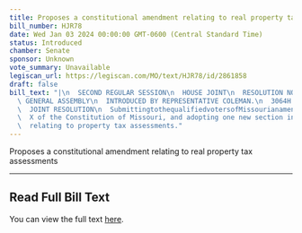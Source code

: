 ```yaml
---
title: Proposes a constitutional amendment relating to real property tax assessments
bill_number: HJR78
date: Wed Jan 03 2024 00:00:00 GMT-0600 (Central Standard Time)
status: Introduced
chamber: Senate
sponsor: Unknown
vote_summary: Unavailable
legiscan_url: https://legiscan.com/MO/text/HJR78/id/2861858
draft: false
bill_text: "|\n  SECOND REGULAR SESSION\n  HOUSE JOINT\n  RESOLUTION NO. 78\n  102ND\
  \ GENERAL ASSEMBLY\n  INTRODUCED BY REPRESENTATIVE COLEMAN.\n  3064H.01I DANARADEMANMILLER,ChiefClerk\n\
  \  JOINT RESOLUTION\n  SubmittingtothequalifiedvotersofMissourianamendmentrepealingSection4(b)ofArticle\n\
  \  X of the Constitution of Missouri, and adopting one new section in lieu thereof\n\
  \  relating to property tax assessments."
---
```

Proposes a constitutional amendment relating to real property tax assessments

---

## Read Full Bill Text

You can view the full text [here](https://legiscan.com/MO/text/HJR78/id/2861858).
